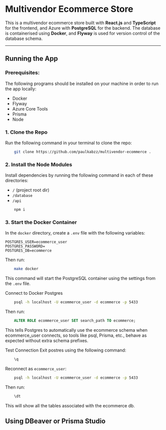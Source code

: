 # Multivendor Ecommerce Store

This is a multivendor ecommerce store built with **React.js** and **TypeScript** for the frontend, and Azure with **PostgreSQL** for the backend. The database is containerised using **Docker**, and **Flyway** is used for version control of the database schema.

---

## Running the App


### Prerequisites:

The following programs should be installed on your machine in order to run the app locally:
- Docker 
- Flyway
- Azure Core Tools
- Prisma 
- Node


### 1. Clone the Repo

Run the following command in your terminal to clone the repo:

``` bash
    git clone https://github.com/paulkabzz/multivendor-ecommerce .
```

### 2. Install the Node Modules

Install dependencies by running the following command in each of these directories:
- `/` (project root dir)
- `/database`
- `/api`

``` bash
    npm i
```

### 3. Start the Docker Container

In the `docker` directory, create a `.env` file with the following variables:

```
POSTGRES_USER=ecommerce_user
POSTGRES_PASSWORD=
POSTGRES_DB=ecommerce
```

Then run:
```bash
    make docker
```

This command will start the PostgreSQL container using the settings from the `.env` file.

Connect to Docker Postgres
```bash
    psql -h localhost -U ecommerce_user -d ecommerce -p 5433
```

Then run:
```sql
    ALTER ROLE ecommerce_user SET search_path TO ecommerce;
```

This tells Postgres to automatically use the ecommerce schema when ecommerce_user connects, so tools like psql, Prisma, etc., behave as expected without extra schema prefixes.

Test Connection
Exit postres using the following command:

```bash
    \q
```

Reconnect as `ecommerce_user`:
```bash
    psql -h localhost -U ecommerce_user -d ecommerce -p 5433
```

Then run:

```bash
    \dt
```

This will show all the tables associated with the ecommerce db.

## Using DBeaver or Prisma Studio
